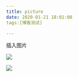 ```yaml
---
title: picture
date: 2020-01-21 18:01:08
tags:[博客测试]

---
```


插入图片

![](https://raw.githubusercontent.com/SFY-123/PicBed/master/%E6%88%AA%E5%B1%8F2020-01-21%E4%B8%8B%E5%8D%882.21.59.png)

 

![](https://raw.githubusercontent.com/SFY-123/PicBed/master/touxiang.jpeg)